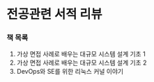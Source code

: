 # 전공관련 서적 리뷰

### 책 목록
1. 가상 면접 사례로 배우는 대규모 시스템 설계 기초 1
2. 가상 면접 사례로 배우는 대규모 시스템 설계 기초 2
3. DevOps와 SE를 위한 리눅스 커널 이야기